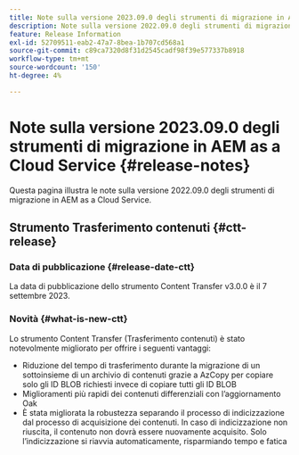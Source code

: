 ```yaml
---
title: Note sulla versione 2023.09.0 degli strumenti di migrazione in AEM as a Cloud Service
description: Note sulla versione 2022.09.0 degli strumenti di migrazione in AEM as a Cloud Service
feature: Release Information
exl-id: 52709511-eab2-47a7-8bea-1b707cd568a1
source-git-commit: c89ca7320d8f31d2545cadf98f39e577337b8918
workflow-type: tm+mt
source-wordcount: '150'
ht-degree: 4%

---
```


# Note sulla versione 2023.09.0 degli strumenti di migrazione in AEM as a Cloud Service {#release-notes}

Questa pagina illustra le note sulla versione 2022.09.0 degli strumenti di migrazione in AEM as a Cloud Service.

## Strumento Trasferimento contenuti {#ctt-release}

### Data di pubblicazione {#release-date-ctt}

La data di pubblicazione dello strumento Content Transfer v3.0.0 è il 7 settembre 2023.

### Novità {#what-is-new-ctt}

Lo strumento Content Transfer (Trasferimento contenuti) è stato notevolmente migliorato per offrire i seguenti vantaggi:
* Riduzione del tempo di trasferimento durante la migrazione di un sottoinsieme di un archivio di contenuti grazie a AzCopy per copiare solo gli ID BLOB richiesti invece di copiare tutti gli ID BLOB
* Miglioramenti più rapidi dei contenuti differenziali con l’aggiornamento Oak
* È stata migliorata la robustezza separando il processo di indicizzazione dal processo di acquisizione dei contenuti. In caso di indicizzazione non riuscita, il contenuto non dovrà essere nuovamente acquisito. Solo l’indicizzazione si riavvia automaticamente, risparmiando tempo e fatica
